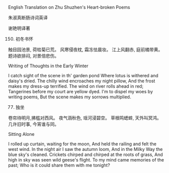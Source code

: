 English Translation on Zhu Shuzhen's Heart-broken Poems

朱淑真断肠诗词英译

谢艳明译著

150. 初冬书怀

触目园池景, 荷枯菊已荒。 
风寒侵夜枕, 霜冻怯晨妆。 
江上风翻赤, 庭前橘带黄。 
题诗欲排闷, 对景倍悲伤。

Writing of Thoughts in the Early Winter

I catch sight of the scene in th' garden pond 
Where lotus is withered and daisy's dried. 
The chilly wind encroaches my night pillow, 
And the frost makes my dress-up terrified. 
The wind on river rolls ahead in red; 
Tangerines before my court are yellow dyed. 
I'm to dispel my woes by writing poems, 
But the scene makes my sorrows multiplied.

77. 独坐

卷帘待明月,拂槛对西风。 
夜气涵秋色, 瑶河浸碧空。 
草根鸣蟋蟀, 天外叫冥鸿。 
几许旧时事, 今宵谁与同。

Sitting Alone

I rolled up curtain, waiting for the moon, 
And held the railing and felt the west wind. 
In the night air I saw the autumn loom, 
And in the Milky Way the blue sky's cleaned. 
Crickets chirped and chirped at the roots of grass, 
And high in sky was seen wild geese's flight. 
To my mind came memories of the past; 
Who is it could share them with me tonight?